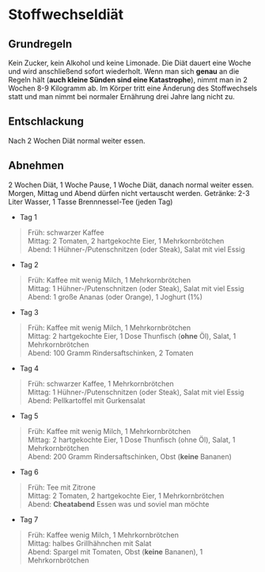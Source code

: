 # Stoffwechseldiät

## Grundregeln 
Kein Zucker, kein Alkohol und keine Limonade.
Die Diät dauert eine Woche und wird anschließend sofort wiederholt. Wenn man sich  **genau** an die Regeln hält (**auch kleine Sünden sind eine Katastrophe**), nimmt man in 2 Wochen 8-9 Kilogramm ab. Im Körper tritt eine Änderung des Stoffwechsels statt und man nimmt bei normaler Ernährung drei Jahre lang nicht zu.

## Entschlackung 
Nach 2 Wochen Diät normal weiter essen. 

## Abnehmen
2 Wochen Diät, 1 Woche Pause, 1 Woche Diät, danach normal weiter essen. 
Morgen, Mittag und Abend dürfen nicht vertauscht werden.
Getränke: 2-3 Liter Wasser, 1 Tasse Brennnessel-Tee (jeden Tag)

* Tag 1
> Früh: schwarzer Kaffee   
> Mittag: 2 Tomaten, 2 hartgekochte Eier, 1 Mehrkornbrötchen  
> Abend: 1 Hühner-/Putenschnitzen (oder Steak), Salat mit viel Essig   

* Tag 2
> Früh: Kaffee mit wenig Milch, 1 Mehrkornbrötchen   
> Mittag:  1 Hühner-/Putenschnitzen (oder Steak), Salat mit viel Essig  
> Abend: 1 große Ananas (oder Orange), 1 Joghurt (1%)  

* Tag 3 
> Früh: Kaffee mit wenig Milch, 1 Mehrkornbrötchen   
> Mittag: 2 hartgekochte Eier, 1 Dose Thunfisch (**ohne** Öl), Salat, 1 Mehrkornbrötchen  
> Abend: 100 Gramm Rindersaftschinken, 2 Tomaten   
>   
* Tag 4
> Früh: schwarzer Kaffee, 1 Mehrkornbrötchen   
> Mittag: 1 Hühner-/Putenschnitzen (oder Steak), Salat mit viel Essig  
> Abend: Pellkartoffel mit Gurkensalat   

* Tag 5
> Früh: Kaffee mit wenig Milch, 1 Mehrkornbrötchen   
> Mittag: 2 hartgekochte Eier, 1 Dose Thunfisch (ohne Öl), Salat, 1 Mehrkornbrötchen  
> Abend: 200 Gramm Rindersaftschinken, Obst (**keine** Bananen)  

* Tag 6
> Früh: Tee mit Zitrone   
> Mittag: 2 Tomaten, 2 hartgekochte Eier, 1 Mehrkornbrötchen   
> Abend: **Cheatabend** Essen was und soviel man möchte   

* Tag 7
> Früh: Kaffee wenig Milch, 1 Mehrkornbrötchen   
> Mittag: halbes Grillhähnchen mit Salat   
> Abend: Spargel mit Tomaten, Obst (**keine** Bananen), 1 Mehrkornbrötchen   